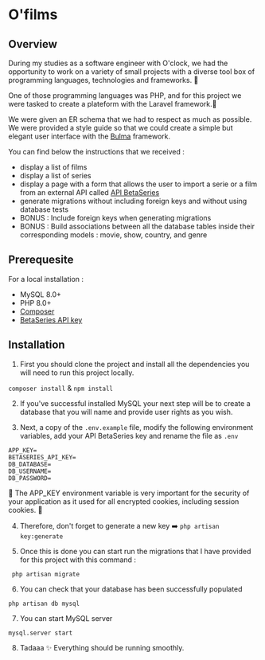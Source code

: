 # O'films 

## Overview 

During my studies as a software engineer with O'clock, we had the opportunity to work on a variety of small projects with a diverse tool box of programming languages, technologies and frameworks. 🧰

One of those programming languages was PHP, and for this project we were tasked to create a plateform with the Laravel framework.🐘

We were given an ER schema that we had to respect as much as possible. We were provided a style guide so that we could create a simple but elegant user interface with the [Bulma](https://bulma.io/) framework. 

You can find below the instructions that we received : 

- display a list of films 
- display a list of series
- display a page with a form that allows the user to import a serie or a film from an external API called [API BetaSeries](https://www.betaseries.com/en/api/)
- generate migrations without including foreign keys and without using database tests 
- BONUS : Include foreign keys when generating migrations 
- BONUS : Build associations between all the database tables inside their corresponding models : movie, show, country, and genre

## Prerequesite 

For a local installation : 

- MySQL 8.0+
- PHP 8.0+
- [Composer](https://getcomposer.org/)
- [BetaSeries API key](https://www.betaseries.com/en/api/) 

## Installation 

1. First you should clone the project and install all the dependencies you will need to run this project locally. 

```composer install``` & ```npm install```

2. If you've successful installed MySQL your next step will be to create a database that you will name and provide user rights as you wish.

3. Next, a copy of the `.env.example` file, modify the following environment variables, add your API BetaSeries key and rename the file as `.env` 

```
APP_KEY= 
BETASERIES_API_KEY=
DB_DATABASE=
DB_USERNAME=
DB_PASSWORD=
```

🚨 The APP_KEY environment variable is very important for the security of your application as it used for all encrypted cookies, including session cookies. 🍪

4. Therefore, don't forget to generate a new key ➡️ ```php artisan key:generate```

5. Once this is done you can start run the migrations that I have provided for this project with this command : 

```
 php artisan migrate
```

6. You can check that your database has been successfully populated 

```
php artisan db mysql
```

7. You can start MySQL server

```
mysql.server start
```

8. Tadaaa ✨ Everything should be running smoothly.









